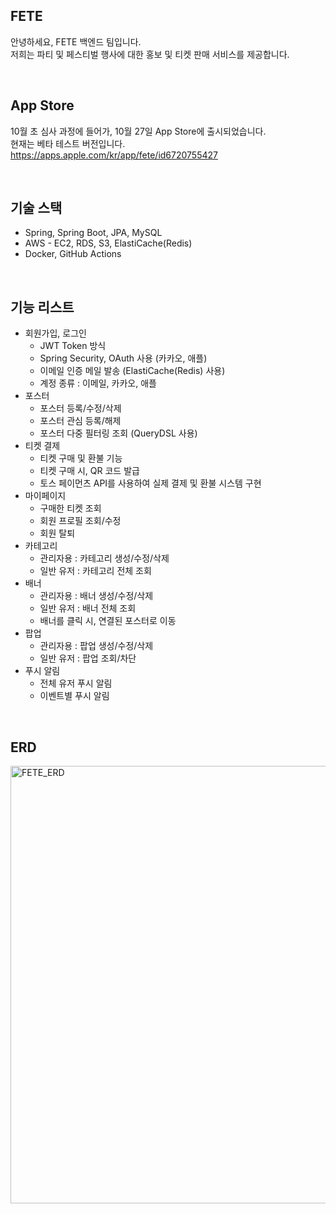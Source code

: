 FETE
---
안녕하세요, FETE 백엔드 팀입니다.<br>
저희는 파티 및 페스티벌 행사에 대한 홍보 및 티켓 판매 서비스를 제공합니다.

</br>

App Store
---
10월 초 심사 과정에 들어가, 10월 27일 App Store에 출시되었습니다.</br>
현재는 베타 테스트 버전입니다. </br>
https://apps.apple.com/kr/app/fete/id6720755427

</br>

기술 스택
---
- Spring, Spring Boot, JPA, MySQL
- AWS - EC2, RDS, S3, ElastiCache(Redis)
- Docker, GitHub Actions

</br>

기능 리스트
---
- 회원가입, 로그인
  - JWT Token 방식
  - Spring Security, OAuth 사용 (카카오, 애플)
  - 이메일 인증 메일 발송 (ElastiCache(Redis) 사용)
  - 계정 종류 : 이메일, 카카오, 애플
- 포스터
  - 포스터 등록/수정/삭제
  - 포스터 관심 등록/해제
  - 포스터 다중 필터링 조회 (QueryDSL 사용)
- 티켓 결제
  - 티켓 구매 및 환불 기능
  - 티켓 구매 시, QR 코드 발급
  - 토스 페이먼츠 API를 사용하여 실제 결제 및 환불 시스템 구현
- 마이페이지
  - 구매한 티켓 조회
  - 회원 프로필 조회/수정
  - 회원 탈퇴
- 카테고리
  - 관리자용 : 카테고리 생성/수정/삭제
  - 일반 유저 : 카테고리 전체 조회
- 배너
  - 관리자용 : 배너 생성/수정/삭제
  - 일반 유저 : 배너 전체 조회
  - 배너를 클릭 시, 연결된 포스터로 이동
- 팝업
  - 관리자용 : 팝업 생성/수정/삭제
  - 일반 유저 : 팝업 조회/차단
- 푸시 알림
  - 전체 유저 푸시 알림
  - 이벤트별 푸시 알림

</br>

ERD
---
<img src="https://github.com/user-attachments/assets/4ee1d694-a905-41aa-9299-dfe537af1c15" alt="FETE_ERD" width="700"/>
